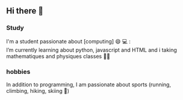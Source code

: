 ## Hi there 👋
### Study  
I'm a student passionate about [computing] :smile: :computer: :  
I’m currently learning about python, javascript and HTML and i taking mathematiques and physiques classes :woman_student:  
### hobbies  
In addition to programming, I am passionate about sports (running, climbing, hiking, skiing :star_struck:)  

